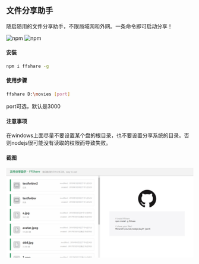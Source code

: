 ## 文件分享助手
随启随用的文件分享助手，不限局域网和外网。一条命令即可启动分享！

![npm](https://img.shields.io/npm/v/ffshare.svg?style=flat-square) ![npm](https://img.shields.io/npm/dm/ffshare.svg?style=flat-square)




#### 安装
```bash
npm i ffshare -g
```

#### 使用步骤
```bash
ffshare D:\movies [port]
```
port可选，默认是3000

#### 注意事项
在windows上面尽量不要设置某个盘的根目录，也不要设置分享系统的目录。否则nodejs很可能没有读取的权限而导致失败。

#### 截图
 ![demo](/screenshot/demo.jpg)